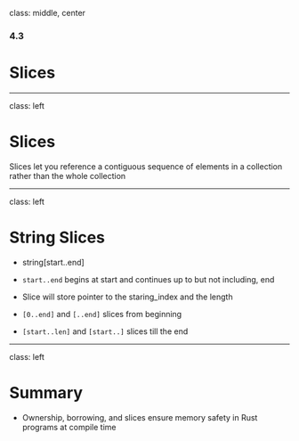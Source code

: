 class: middle, center

### 4.3

# Slices

---

class: left

# Slices

Slices let you reference a contiguous sequence of elements in a collection
rather than the whole collection

---

class: left

# String Slices

- string[start..end]

- `start..end` begins at start and continues up to but not including, end

- Slice will store pointer to the staring_index and the length

- `[0..end]` and `[..end]` slices from beginning

- `[start..len]` and `[start..]` slices till the end

---

class: left

# Summary

- Ownership, borrowing, and slices ensure memory safety in Rust programs at
  compile time
